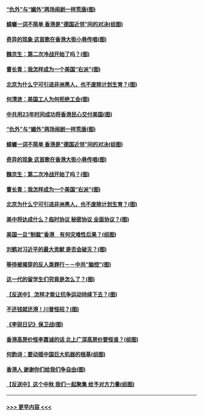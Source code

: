 #### [“仇外”与“媚外”两场闹剧一样荒唐(图)](../pages/p4/907689.md?t=09181633) 
#### [蟑螂一词不简单 香港是“德国近邻”间的对决(组图)](../pages/p4/907618.md?t=09181633) 
#### [奇异的现象 这首歌在香港大街小巷传唱(图)](../pages/p4/907583.md?t=09181633) 
#### [魏京生：第二次冷战开始了吗？(图)](../pages/p4/907581.md?t=09181633) 
#### [曹长青：我怎样成为一个美国“右派”(图)](../pages/p4/907580.md?t=09181633) 
#### [北京为什么宁可引进非洲黑人，也不废除计划生育？(图)](../pages/p4/907577.md?t=09181633) 
#### [何清涟：美国工人为何拒绝工会(图)](../pages/p4/907701.md?t=09181633) 
#### [中共用23年时间成功将香港民心交付美国(图)](../pages/p4/907698.md?t=09181633) 
#### [“仇外”与“媚外”两场闹剧一样荒唐(图)](../pages/p4/907689.md?t=09181633) 
#### [蟑螂一词不简单 香港是“德国近邻”间的对决(组图)](../pages/p4/907618.md?t=09181633) 
#### [奇异的现象 这首歌在香港大街小巷传唱(图)](../pages/p4/907583.md?t=09181633) 
#### [魏京生：第二次冷战开始了吗？(图)](../pages/p4/907581.md?t=09181633) 
#### [曹长青：我怎样成为一个美国“右派”(图)](../pages/p4/907580.md?t=09181633) 
#### [北京为什么宁可引进非洲黑人，也不废除计划生育？(图)](../pages/p4/907577.md?t=09181633) 
#### [美中将达成什么？临时协议 秘密协议 全面协议？(图)](../pages/p4/907576.md?t=09181633) 
#### [美国一旦“制裁”香港　有何灾难性后果？(组图)](../pages/p4/907575.md?t=09181633) 
#### [刘鹤对习近平的最大贡献 是否会破灭？(图)](../pages/p4/907509.md?t=09181633) 
#### [等待被揭穿的反人类罪行－－中共“脑控”(图)](../pages/p4/907167.md?t=09181633) 
#### [这一代的留学生们究竟是怎么了？(图)](../pages/p4/907473.md?t=09181633) 
#### [【反送中】 怎样才能让抗争运动持续下去？(图)](../pages/p4/907466.md?t=09181633) 
#### [不还钱就还港！川普怪招？(图)](../pages/p4/907474.md?t=09181633) 
#### [《李锐日记》保卫战(图)](../pages/p4/907465.md?t=09181633) 
#### [香港高房价怪李嘉诚的话 北上广深高房价要怪谁？(组图)](../pages/p4/907471.md?t=09181633) 
#### [何韵诗：要动摇中国巨大机器的根基(组图)](../pages/p4/907469.md?t=09181633) 
#### [香港人 谢谢你们给我们争自由(图)](../pages/p4/907402.md?t=09181633) 
#### [【反送中】这个中秋 我们一起聚集 给予对方力量(组图)](../pages/p4/907401.md?t=09181633) 

----
#### [ >>> 更早内容 <<< ](../indexes/p4-earlier.md)

